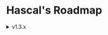 # Hascal's Roadmap 

<details>
<summary>v1.3.x</summary>

### Base
- signals
- null safety
- redesign logo
- js backend(`hascal2js`)
- static variables

### Language
- multi library import :
```
use http, random
```

- lambdas :
```
var mythread = thread(@(1000,true){
    print("hi")
})
```

### Standard Library
- `json`, `sqlite`, `thread` library
- `qt` wrapper

### Library Manager
- unistall library option

</details>

